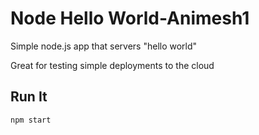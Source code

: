 # Node Hello World-Animesh1

Simple node.js app that servers "hello world"

Great for testing simple deployments to the cloud

## Run It

`npm start`
